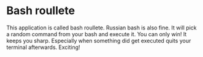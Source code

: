 # Bash roullete
This application is called bash roullete. Russian bash is also fine. It will pick a random command from your bash and execute it. You can only win! It keeps you sharp. Especially when something did get executed quits your terminal afterwards. Exciting!